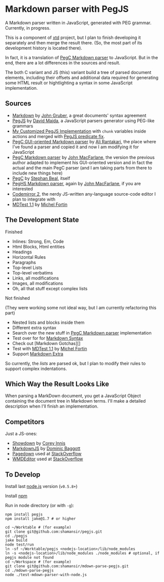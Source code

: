 Markdown parser with PegJS
==========================

A Markdown parser written in JavaScript, generated with PEG grammar. Currently, in progress.

This is a component of [xtd][xtd-md] project, but I plan to finish developing it separately and then merge the result there. (So, the most part of its development history is located there). 

In fact, it is a translation of [PegC Markdown parser][] to JavaScript. But in the end, there are a lot differences in the sources and result.

The both C variant and JS (this) variant build a tree of parsed document elements, including their offsets and additional data required for generating some HTML result or hightlighting a syntax in some JavaScript implementation. 

Sources
-------

* [Markdown][] by [John Gruber][], a great documents' syntax agreement
* [PegJS][] by [David Majda][], a JavaScript parsers generator using PEG-like grammars
* [My Customized PegJS Implementation][] with `chunk` variables inside actions and merged with [PegJS predicate fix][].  
* [PegC GUI-oriented Markdown parser][] by [Ali Rantakari][], the place where I've found a parser and copied it and now I am modifying it for JavaScript
* [PegC Markdown parser][] by [John MacFarlane][], the version the previous author adapted to implement his GUI-oriented version and in fact the actual and the main PegC parser (and I am taking parts from there to include new things here)
* [PegC][] by [Stephan Beal][], itself
* [PegHS Markdown parser][], again by [John MacFarlane][], if you are interested
* [Codemirror 2][], the nerdy JS-written any-language source-code editor I plan to integrate with
* [MDTest 1.1][] by [Michel Fortin][]

The Development State
---------------------

Finished

* Inlines: Strong, Em, Code
* Html Blocks, Html entities
* Headings
* Horizontal Rules
* Paragraphs
* Top-level Lists
* Top-level verbatims
* Links, all modifications
* Images, all modifications
* Oh, all that stuff except complex lists

Not finished

(They were working some not ideal way, but I am currently refactoring this part)

* Nested lists and blocks inside them
* Different extra syntax
* Search over the new stuff in [PegC Markdown parser][] implementation
* Test over for for [Markdown Syntax][]
* Check out [Markdown Gotchas][]
* Test with [MDTest 1.1][] by [Michel Fortin][]
* Support [Markdown Extra][]

So currently, the *lists* are parsed ok, but I plan to modify their rules to support complex indentations. 

Which Way the Result Looks Like
-------------------------------

When parsing a MarkDown document, you get a JavaScript Object containing the document tree in Markdown terms. I'll make a detailed description when I'll finish an implementation.

Competitors
-----------

Just a JS-ones:

* [Showdown][] by [Corey Innis][]
* [MarkdownJS][] by [Dominic Baggott][]
* [Pagedown][] used at [StackOverflow][]
* [WMDEditor][] used at [StackOverflow][]

To Develop
----------

Install last [node.js][] version (`v0.5.8+`)

Install [npm][]

Run in node directory (or with `-g`):

    npm install pegjs
    npm install jake@1.7 # or higher

    cd ~/Worktable # (for example)
    git clone git@github.com:shamansir/pegjs.git
    cd ./pegjs
    jake build
    node test/run
    ln -sf ~/Worktable/pegjs <nodejs-location>/lib/node_modules
    ln -s <nodejs-location>/lib/node_modules ./node_modules # optional, if pegjs module not found
    cd ~/Workspace # (for example) 
    git clone git@github.com:shamansir/mdown-parse-pegjs.git
    cd ./mdown-parse-pegjs
    node ./test-mdown-parser-with-node.js

[xtd-md]: https://github.com/shamansir/xtd/tree/master/sources/assets/mdown-parse-pegjs

[Markdown]: http://daringfireball.net/projects/markdown/syntax
[Markdown Syntax]: http://daringfireball.net/projects/markdown/syntax
[Markdown Extra]: http://michelf.com/projects/php-markdown/extra/
[Codemirror 2]: http://codemirror.net/

[PegC]: http://fossil.wanderinghorse.net/repos/pegc/index.cgi/index
[PegJS]: http://pegjs.majda.cz
[My Customized PegJS Implementation]: https://github.com/shamansir/pegjs
[PegJS predicate fix]: https://github.com/jdarpinian/pegjs

[PegC Markdown Parser]: https://github.com/jgm/peg-markdown
[PegC GUI-oriented Markdown parser]: http://hasseg.org/peg-markdown-highlight/
[PegHS Markdown Parser]: https://github.com/jgm/markdown-peg

[John Gruber]: http://daringfireball.net/
[John MacFarlane]: http://johnmacfarlane.net/
[David Majda]: http://majda.cz/en/
[Ali Rantakari]: http://hasseg.org
[Dominic Baggott]: http://www.evilstreak.co.uk/
[Corey Innis]: http://coolerator.net/
[Michel Fortin]: http://michelf.com/
[Stephan Beal]: http://wanderinghorse.net/home/stephan

[Showdown]: https://github.com/coreyti/showdown
[MarkdownJS]: https://github.com/evilstreak/markdown-js/blob/master/lib/markdown.js
[Pagedown]: http://code.google.com/p/pagedown/
[WMDEditor]: http://code.google.com/p/wmd/
[StackOverflow]: http://stackoverflow.com/

[node.js]: http://nodejs.org/#download
[npm]: http://npmjs.org/
[MDTest 1.0]: http://six.pairlist.net/pipermail/markdown-discuss/2007-July/000674.html
[MDTest 1.1]: http://git.michelf.com/mdtest/
